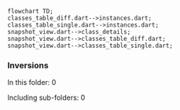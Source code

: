 <!---
Generated by https://github.com/polina-c/layerlens
Dependencies that create loops (inversions) are marked with `!`.
-->

```mermaid
flowchart TD;
classes_table_diff.dart-->instances.dart;
classes_table_single.dart-->instances.dart;
snapshot_view.dart-->class_details;
snapshot_view.dart-->classes_table_diff.dart;
snapshot_view.dart-->classes_table_single.dart;
```

### Inversions
In this folder: 0

Including sub-folders: 0

